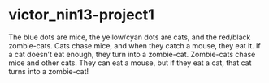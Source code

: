 # victor_nin13-project1

The blue dots are mice, the yellow/cyan dots are cats, and the red/black zombie-cats. 
Cats chase mice, and when they catch a mouse, they eat it. If a cat doesn’t eat enough, they turn into a zombie-cat.
Zombie-cats chase mice and other cats. They can eat a mouse, but if they eat a cat, that cat turns into a zombie-cat!
